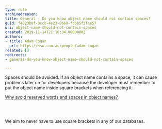 ```yaml
---
type: rule
archivedreason: 
title: General - Do you know object name should not contain spaces?
guid: f4823b8f-0ccb-4e23-8668-fc6b5f2fae57
uri: object-name-should-not-contain-spaces
created: 2019-11-14T21:10:34.0000000Z
authors:
- title: Adam Cogan
  url: https://ssw.com.au/people/adam-cogan
related: []
redirects:
- general-do-you-know-object-name-should-not-contain-spaces

---
```



<p>Spaces should be avoided. If an object name contains a space, it can cause problems later on for developers because the developer must remember to put the object name inside square brackets when referencing it.</p><p><a href="https&#58;//www.ssw.com.au/ssw/KB/KB.asp?KBID=Q1620415">Why avoid reserved words and spaces in object names?</a><br></p>
<br><excerpt class='endintro'></excerpt><br>
<p class="ssw15-rteElement-P">​We aim to never have to use square brackets in any of our databases.​​​​<br></p>


